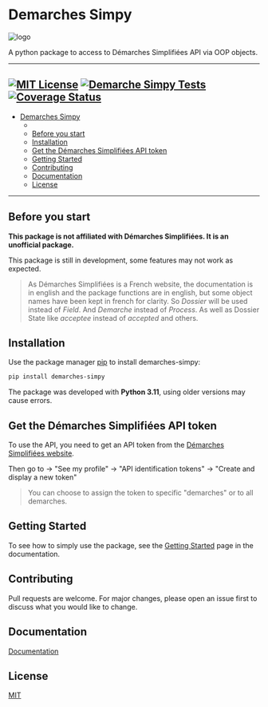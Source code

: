 # Demarches Simpy
![logo](media/logo.png)


A python package to access to Démarches Simplifiées API via OOP objects. 

---

[![MIT License](https://img.shields.io/badge/License-MIT-green.svg)](https://choosealicense.com/licenses/mit/)
[![Demarche Simpy Tests](https://github.com/Z3ZEL/demarches-simpy/actions/workflows/test-python.yml/badge.svg)](https://github.com/Z3ZEL/demarches-simpy/actions/workflows/test-python.yml)
[![Coverage Status](https://coveralls.io/repos/github/Z3ZEL/demarches-simpy/badge.svg?branch=master)](https://coveralls.io/github/Z3ZEL/demarches-simpy?branch=master)
---

- [Demarches Simpy](#demarches-simpy)
  - [](#)
  - [Before you start](#before-you-start)
  - [Installation](#installation)
  - [Get the Démarches Simplifiées API token](#get-the-démarches-simplifiées-api-token)
  - [Getting Started](#getting-started)
  - [Contributing](#contributing)
  - [Documentation](#documentation)
  - [License](#license)


---

## Before you start

**This package is not affiliated with Démarches Simplifiées. It is an unofficial package.**

This package is still in development, some features may not work as expected.

> As Démarches Simplifiées is a French website, the documentation is in english and the package functions are in english, but some object names have been kept in french for clarity. So *Dossier* will be used instead of *Field*. And *Demarche* instead of *Process*. As well as Dossier State like *acceptee* instead of *accepted* and others.

## Installation

Use the package manager [pip](https://pip.pypa.io/en/stable/) to install demarches-simpy:

```bash
pip install demarches-simpy
```

The package was developed with **Python 3.11**, using older versions may cause errors.


## Get the Démarches Simplifiées API token

To use the API, you need to get an API token from the [Démarches Simplifiées website](https://www.demarches-simplifiees.fr/).

Then go to -> "See my profile" -> "API identification tokens" -> "Create and display a new token"

> You can choose to assign the token to specific "demarches" or to all demarches.

## Getting Started

To see how to simply use the package, see the [Getting Started](https://demarches-simpy.readthedocs.io/en/latest/contents/simple_program.html) page in the documentation.

## Contributing

Pull requests are welcome. For major changes, please open an issue first to discuss what you would like to change.

## Documentation

[Documentation](https://demarches-simpy.readthedocs.io/en/latest/)


## License

[MIT](https://choosealicense.com/licenses/mit/)

